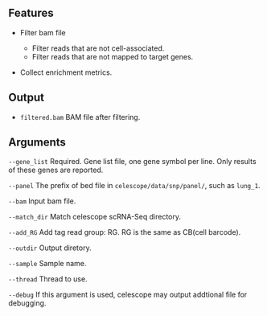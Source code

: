 ## Features
- Filter bam file
    - Filter reads that are not cell-associated.
    - Filter reads that are not mapped to target genes. 

- Collect enrichment metrics.

## Output
- `filtered.bam` BAM file after filtering.


## Arguments
`--gene_list` Required. Gene list file, one gene symbol per line. Only results of these genes are reported.

`--panel` The prefix of bed file in `celescope/data/snp/panel/`, such as `lung_1`.

`--bam` Input bam file.

`--match_dir` Match celescope scRNA-Seq directory.

`--add_RG` Add tag read group: RG. RG is the same as CB(cell barcode).

`--outdir` Output diretory.

`--sample` Sample name.

`--thread` Thread to use.

`--debug` If this argument is used, celescope may output addtional file for debugging.

